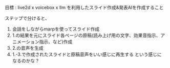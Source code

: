 目標 : live2d x voicebox x llm を利用したスライド作成&発表AIを作成すること

ステップで分けると、
1. 会話をしながらmarpを使ってスライド作成
2. 1.の結果を元にスライド各ページの原稿(読み上げ用の文字、効果音指示、アニメーション指示、など)作成
3. 2.の音声を生成
4. 1.-3.で作成されたスライドと原稿音声をいい感じに再生する
という感じになるのかな？


